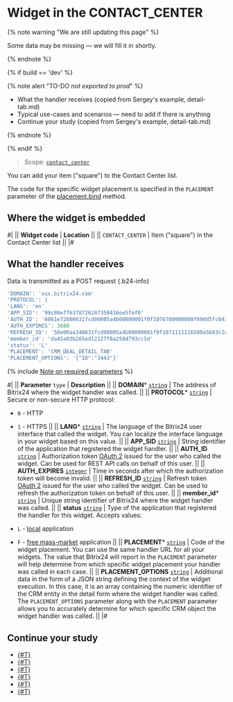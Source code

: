 # Widget in the CONTACT_CENTER

{% note warning "We are still updating this page" %}

Some data may be missing — we will fill it in shortly.

{% endnote %}

{% if build == 'dev' %}

{% note alert "TO-DO _not exported to prod_" %}

- What the handler receives (copied from Sergey's example, detail-tab.md)
- Typical use-cases and scenarios — need to add if there is anything
- Continue your study (copied from Sergey's example, detail-tab.md)

{% endnote %}

{% endif %}

> Scope: [`contact_center`](../scopes/permissions.md)

You can add your item ("square") to the Contact Center list.

The code for the specific widget placement is specified in the `PLACEMENT` parameter of the [placement.bind](./placement-bind.md) method.

## Where the widget is embedded

#| 
|| **Widget code** | **Location** ||
|| `CONTACT_CENTER` | Item ("square") in the Contact Center list ||
|#

## What the handler receives

Data is transmitted as a POST request {.b24-info}

```js
'DOMAIN': 'xxx.bitrix24.com'
'PROTOCOL': 1
'LANG': 'en'
'APP_SID': '99c80eff6378726287350416ee5fef0'
'AUTH_ID': '6061e72600631fcd00005a4b00000001f0f1076700000000f69dd5fc643d9ce2fdbc1'
'AUTH_EXPIRES': 3600
'REFRESH_ID': '50e00aa340631fcd00005a4b00000001f0f1071111116580a5b83c2de639ef28c12'
'member_id': 'da45a03b265ed12127f8a258d793cc5d'
'status': 'L'
'PLACEMENT': 'CRM_DEAL_DETAIL_TAB'
'PLACEMENT_OPTIONS': '{"ID":"3443"}'
```

{% include [Note on required parameters](../../_includes/required.md) %}

#| 
|| **Parameter**
`type` | **Description** ||
|| **DOMAIN*** 
[`string`](../data-types.md) | The address of Bitrix24 where the widget handler was called. ||
|| **PROTOCOL*** 
[`string`](../data-types.md) | Secure or non-secure HTTP protocol:

- `0` - HTTP
- `1` - HTTPS
 ||
|| **LANG*** 
[`string`](../data-types.md) | The language of the Bitrix24 user interface that called the widget. You can localize the interface language in your widget based on this value. ||
|| **APP_SID** 
[`string`](../data-types.md) | String identifier of the application that registered the widget handler. ||
|| **AUTH_ID** 
[`string`](../data-types.md) | Authorization token [OAuth 2](../oauth/simple-way.md) issued for the user who called the widget. Can be used for REST API calls on behalf of this user. ||
|| **AUTH_EXPIRES** 
[`integer`](../data-types.md) | Time in seconds after which the authorization token will become invalid. ||
|| **REFRESH_ID** 
[`string`](../data-types.md) | Refresh token [OAuth 2](../oauth/simple-way.md) issued for the user who called the widget. Can be used to refresh the authorization token on behalf of this user. ||
|| **member_id*** 
[`string`](../data-types.md) | Unique string identifier of Bitrix24 where the widget handler was called. ||
|| **status** 
[`string`](../data-types.md) | Type of the application that registered the handler for this widget. Accepts values:

- `L` - [local](../../local-integrations/local-apps.md) application
- `F` - [free mass-market](../../market/index.md) application
||
|| **PLACEMENT*** 
[`string`](../data-types.md) | Code of the widget placement. You can use the same handler URL for all your widgets. The value that Bitrix24 will report in the `PLACEMENT` parameter will help determine from which specific widget placement your handler was called in each case. ||
|| **PLACEMENT_OPTIONS** 
[`string`](../data-types.md) | Additional data in the form of a JSON string defining the context of the widget execution. In this case, it is an array containing the numeric identifier of the CRM entity in the detail form where the widget handler was called. The `PLACEMENT_OPTIONS` parameter along with the `PLACEMENT` parameter allows you to accurately determine for which specific CRM object the widget handler was called. ||
|#

## Continue your study

- [{#T}](./placement-bind.md)
- [{#T}](./ui-interaction/index.md)
- [{#T}](./ui-interaction/crm-card.md)
- [{#T}](../interactivity/index.md)
- [{#T}](./open-application.md)
- [{#T}](./open-path.md)